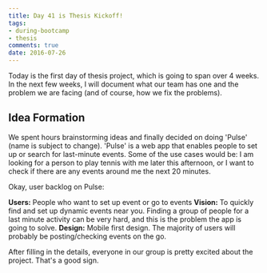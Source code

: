 ```yaml
---
title: Day 41 is Thesis Kickoff!
tags: 
- during-bootcamp
- thesis
comments: true
date: 2016-07-26
---
```


Today is the first day of thesis project, which is going to span over 4 weeks.  In the next few weeks, I will document what our team has one and the problem we are facing (and of course, how we fix the problems). 


Idea Formation 
-----------

We spent hours brainstorming ideas and finally decided on doing 'Pulse' (name is subject to change). 'Pulse' is a web app that enables people to set up or search for last-minute events.  Some of the use cases would be: I am looking for a person to play tennis with me later this afternoon, or I want to check if there are any events around me the next 20 minutes.  

Okay, user backlog on Pulse:

**Users:**  People who want to set up event or go to events
**Vision:** To quickly find and set up dynamic events near you. Finding a group of people for a last minute activity can be very hard, and this is the problem the app is going to solve.
**Design:** Mobile first design. The majority of users will probably be posting/checking events on the go. 

After filling in the details, everyone in our group is pretty excited about the project. That's a good sign.
